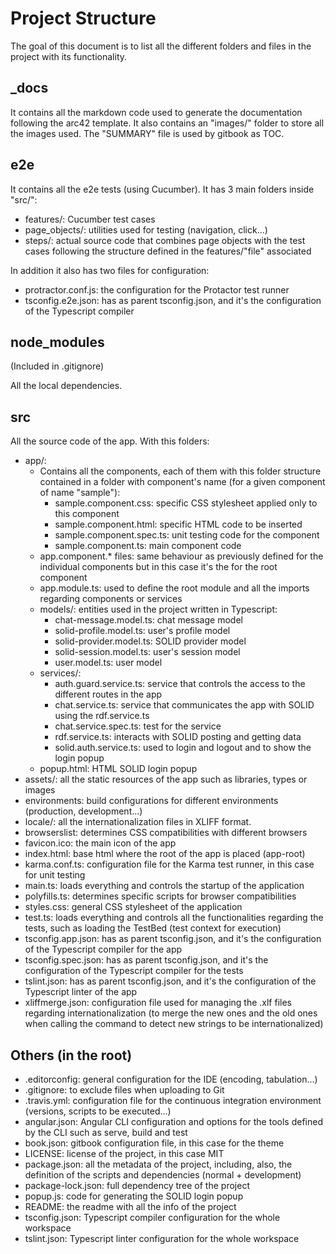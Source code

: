 # Project Structure

The goal of this document is to list all the different folders and files in the project with its functionality.

## _docs

It contains all the markdown code used to generate the documentation following the arc42 template. It also contains an "images/" folder to store all the images used. The "SUMMARY" file is used by gitbook as TOC.

## e2e

It contains all the e2e tests (using Cucumber). It has 3 main folders inside "src/":

* features/: Cucumber test cases
* page_objects/: utilities used for testing (navigation, click...)
* steps/: actual source code that combines page objects with the test cases following the structure defined in the features/"file" associated

In addition it also has two files for configuration:

* protractor.conf.js: the configuration for the Protactor test runner
* tsconfig.e2e.json: has as parent tsconfig.json, and it's the configuration of the Typescript compiler

## node_modules

(Included in .gitignore)

All the local dependencies.

## src

All the source code of the app. With this folders:

* app/: 
  * Contains all the components, each of them with this folder structure contained in a folder with component's name (for a given component of name "sample"):
    * sample.component.css: specific CSS stylesheet applied only to this component
    * sample.component.html: specific HTML code to be inserted
    * sample.component.spec.ts: unit testing code for the component
    * sample.component.ts: main component code
  * app.component.* files: same behaviour as previously defined for the individual components but in this case it's the for the root component
  * app.module.ts: used to define the root module and all the imports regarding components or services
  * models/: entities used in the project written in Typescript:
    * chat-message.model.ts: chat message model
    * solid-profile.model.ts: user's profile model
    * solid-provider.model.ts: SOLID provider model
    * solid-session.model.ts: user's session model
    * user.model.ts: user model
  * services/:
    * auth.guard.service.ts: service that controls the access to the different routes in the app
    * chat.service.ts: service that communicates the app with SOLID using the rdf.service.ts
    * chat.service.spec.ts: test for the service
    * rdf.service.ts: interacts with SOLID posting and getting data
    * solid.auth.service.ts: used to login and logout and to show the login popup
  * popup.html: HTML SOLID login popup 
* assets/: all the static resources of the app such as libraries, types or images
* environments: build configurations for different environments (production, development...)
* locale/: all the internationalization files in XLIFF format.
* browserslist: determines CSS compatibilities with different browsers
* favicon.ico: the main icon of the app
* index.html: base html where the root of the app is placed (app-root)
* karma.conf.ts: configuration file for the Karma test runner, in this case for unit testing
* main.ts: loads everything and controls the startup of the application
* polyfills.ts: determines specific scripts for browser compatibilities
* styles.css: general CSS stylesheet of the application
* test.ts: loads everything and controls all the functionalities regarding the tests, such as loading the TestBed (test context for execution)
* tsconfig.app.json: has as parent tsconfig.json, and it's the configuration of the Typescript compiler for the app
* tsconfig.spec.json: has as parent tsconfig.json, and it's the configuration of the Typescript compiler for the tests
* tslint.json: has as parent tsconfig.json, and it's the configuration of the Typescript linter of the app
* xliffmerge.json: configuration file used for managing the .xlf files regarding internationalization (to merge the new ones and the old ones when calling the command to detect new strings to be internationalized)

## Others (in the root)

* .editorconfig: general configuration for the IDE (encoding, tabulation...)
* .gitignore: to exclude files when uploading to Git
* .travis.yml: configuration file for the continuous integration environment (versions, scripts to be executed...)
* angular.json: Angular CLI configuration and options for the tools defined by the CLI such as serve, build and test
* book.json: gitbook configuration file, in this case for the theme
* LICENSE: license of the project, in this case MIT
* package.json: all the metadata of the project, including, also, the definition of the scripts and dependencies (normal + development)
* package-lock.json: full dependency tree of the project
* popup.js: code for generating the SOLID login popup
* README: the readme with all the info of the project
* tsconfig.json: Typescript compiler configuration for the whole workspace
* tslint.json: Typescript linter configuration for the whole workspace
